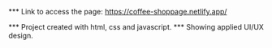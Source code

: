 *** Link to access the page: https://coffee-shoppage.netlify.app/

*** Project created with html, css and javascript.
*** Showing applied UI/UX design.

